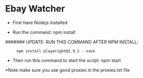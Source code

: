 # Ebay Watcher

- First have Nodejs installed


- Run the command: npm install


####### UPDATE: RUN THIS COMMAND AFTER NPM INSTALL:

         npm install playwright@1.9.2 --save



- Then run this command to start the script: npm start


*Note make sure you use good proxies in the proxies.txt file
